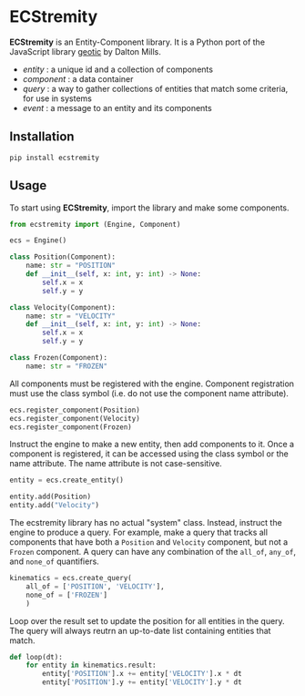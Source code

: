# ECStremity

**ECStremity** is an Entity-Component library. It is a Python port of the JavaScript library [geotic](https://github.com/ddmills/geotic) by Dalton Mills.

- *entity* : a unique id and a collection of components
- *component* : a data container
- *query* : a way to gather collections of entities that match some criteria, for use in systems
- *event* : a message to an entity and its components

## Installation

```
pip install ecstremity
```

## Usage

To start using **ECStremity**, import the library and make some components.

```python
from ecstremity import (Engine, Component)

ecs = Engine()

class Position(Component):
    name: str = "POSITION"
    def __init__(self, x: int, y: int) -> None:
        self.x = x
        self.y = y

class Velocity(Component):
    name: str = "VELOCITY"
    def __init__(self, x: int, y: int) -> None:
        self.x = x
        self.y = y

class Frozen(Component):
    name: str = "FROZEN"
```

 All components must be registered with the engine. Component registration must use the class symbol (i.e. do not use the component name attribute).

```python
ecs.register_component(Position)
ecs.register_component(Velocity)
ecs.register_component(Frozen)
```

Instruct the engine to make a new entity, then add components to it.
Once a component is registered, it can be accessed using the class symbol or the name attribute. The name attribute is not case-sensitive.

```python
entity = ecs.create_entity()

entity.add(Position)
entity.add("Velocity")
```

The ecstremity library has no actual "system" class. Instead, instruct the engine to produce a query. For example, make a query that tracks all components that have both a `Position` and `Velocity` component, but not a `Frozen` component. A query can have any combination of the `all_of`, `any_of`, and `none_of` quantifiers.

```python
kinematics = ecs.create_query(
    all_of = ['POSITION', 'VELOCITY'],
    none_of = ['FROZEN']
    )
```

Loop over the result set to update the position for all entities in the query. The query will always reutrn an up-to-date list containing entities that match.

```python
def loop(dt):
    for entity in kinematics.result:
        entity['POSITION'].x += entity['VELOCITY'].x * dt
        entity['POSITION'].y += entity['VELOCITY'].y * dt
```
